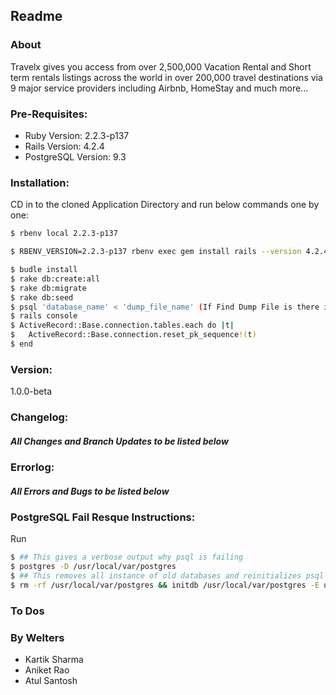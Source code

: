 ## Readme

### About
Travelx gives you access from over 2,500,000 Vacation Rental and Short term rentals listings across the world in over 200,000 travel destinations via 9 major service providers including Airbnb, HomeStay and much more...

### Pre-Requisites:

- Ruby Version: 2.2.3-p137
- Rails Version: 4.2.4
- PostgreSQL Version: 9.3

### Installation:
CD in to the cloned Application Directory and run below commands one by one:

```sh
$ rbenv local 2.2.3-p137
```
```sh
$ RBENV_VERSION=2.2.3-p137 rbenv exec gem install rails --version 4.2.4
```

```sh
$ budle install
$ rake db:create:all
$ rake db:migrate
$ rake db:seed
$ psql 'database_name' < 'dump_file_name' (If Find Dump File is there in root)
$ rails console
$ ActiveRecord::Base.connection.tables.each do |t|
$   ActiveRecord::Base.connection.reset_pk_sequence!(t)
$ end
```
### Version:
1.0.0-beta

### Changelog:
##### All Changes and Branch Updates to be listed below


### Errorlog:
##### All Errors and Bugs to be listed below


### PostgreSQL Fail Resque Instructions:

Run 
```sh
$ ## This gives a verbose output why psql is failing
$ postgres -D /usr/local/var/postgres
$ ## This removes all instance of old databases and reinitializes psql
$ rm -rf /usr/local/var/postgres && initdb /usr/local/var/postgres -E utf8
```

### To Dos


### By Welters
- Kartik Sharma
- Aniket Rao
- Atul Santosh